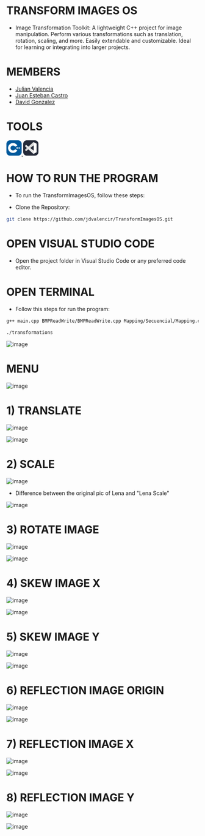 # TRANSFORM IMAGES OS

* Image Transformation Toolkit: A lightweight C++ project for image manipulation. Perform various transformations such as translation, rotation, scaling, and more. Easily extendable and customizable. Ideal for learning or integrating into larger projects.

# MEMBERS

* [Julian Valencia](https://github.com/jdvalencir) 
* [Juan Esteban Castro](https://github.com/Castro-1)
* [David Gonzalez](https://github.com/dgonzalezt2)

# TOOLS

<div>
     <p align="left">
<a href="https://www.w3schools.com/cpp/cpp_intro.asp" target="_blank" rel="noreferrer">
<img src="https://raw.githubusercontent.com/tandpfun/skill-icons/e67133bc60d96561bc247dfbc3eece0a897285c8/icons/CPP.svg" alt="html" width="40" height="40"/> </a> <a href="https://code.visualstudio.com/" target="_blank" rel="noreferrer"> <img src="https://raw.githubusercontent.com/tandpfun/skill-icons/e67133bc60d96561bc247dfbc3eece0a897285c8/icons/VSCode-Dark.svg" alt="VSCODE" width="40" height="40"/> </a>

</div>

# HOW TO RUN THE PROGRAM
* To run the TransformImagesOS, follow these steps:

* Clone the Repository:
```bash 
git clone https://github.com/jdvalencir/TransformImagesOS.git
```

# OPEN VISUAL STUDIO CODE
* Open the project folder in Visual Studio Code or any preferred code editor.

# OPEN TERMINAL
* Follow this steps for run the program:
```bash 
g++ main.cpp BMPReadWrite/BMPReadWrite.cpp Mapping/Secuencial/Mapping.cpp Mapping/OpenMp/MappingOpenMP.cpp Menu/Menu.cpp Transformations/Transformatios.cpp -o transformations -fopenmp
```
```bash
./transformations
```
![image](https://github.com/jdvalencir/TransformImagesOS/assets/81880494/802dc2a4-7646-44a2-abd2-7efeda34462d)

# MENU

![image](https://github.com/jdvalencir/TransformImagesOS/assets/81880494/c2350eaa-046b-451b-9ba0-5647bd5d4639)

# 1) TRANSLATE

![image](https://github.com/jdvalencir/TransformImagesOS/assets/81880494/8c1863bb-d0fd-431c-be20-95822e101818)

![image](https://github.com/jdvalencir/TransformImagesOS/assets/81880494/84a27246-852b-4f4d-95b7-f91a02111ca1)

# 2) SCALE

![image](https://github.com/jdvalencir/TransformImagesOS/assets/81880494/7f0d2a16-8b8b-4ce1-a3ca-d1cbdfa78172)

* Difference between the original pic of Lena and "Lena Scale"

![image](https://github.com/jdvalencir/TransformImagesOS/assets/81880494/a0bf94b0-760a-48bd-85e5-3383bb71cdf6)

# 3) ROTATE IMAGE

![image](https://github.com/jdvalencir/TransformImagesOS/assets/81880494/ebcd0a41-7937-445c-9015-78d386b4ef5c)


![image](https://github.com/jdvalencir/TransformImagesOS/assets/81880494/1b475e04-15ee-406c-8a2f-e953b0cf4ce9)


# 4) SKEW IMAGE X

![image](https://github.com/jdvalencir/TransformImagesOS/assets/81880494/31c30f0e-1495-4456-9446-5c7369be9204)


![image](https://github.com/jdvalencir/TransformImagesOS/assets/81880494/d1332244-5247-4331-8b86-4ace282621ef)

# 5) SKEW IMAGE Y

![image](https://github.com/jdvalencir/TransformImagesOS/assets/81880494/c5cee79c-1849-4668-acb9-431c5414f9e3)

![image](https://github.com/jdvalencir/TransformImagesOS/assets/81880494/7c76966e-c531-439a-acda-cf173e30baa7)

# 6) REFLECTION IMAGE ORIGIN

![image](https://github.com/jdvalencir/TransformImagesOS/assets/81880494/c59dad28-7c14-4cca-9e4d-e38027cb73b9)

![image](https://github.com/jdvalencir/TransformImagesOS/assets/81880494/3eba01aa-fc44-4555-8d46-a2735f82be88)

# 7) REFLECTION IMAGE X

![image](https://github.com/jdvalencir/TransformImagesOS/assets/81880494/d8794439-c3d9-4d4b-88be-d088f0fe280a)

![image](https://github.com/jdvalencir/TransformImagesOS/assets/81880494/54da1cbd-5134-4565-b451-2f997b8be04c)

# 8) REFLECTION IMAGE Y

![image](https://github.com/jdvalencir/TransformImagesOS/assets/81880494/374fc925-9f10-4035-91b1-dc90d2381fda)

![image](https://github.com/jdvalencir/TransformImagesOS/assets/81880494/7e3d82fd-2cff-4888-a23f-2b5e0901c7e4)




